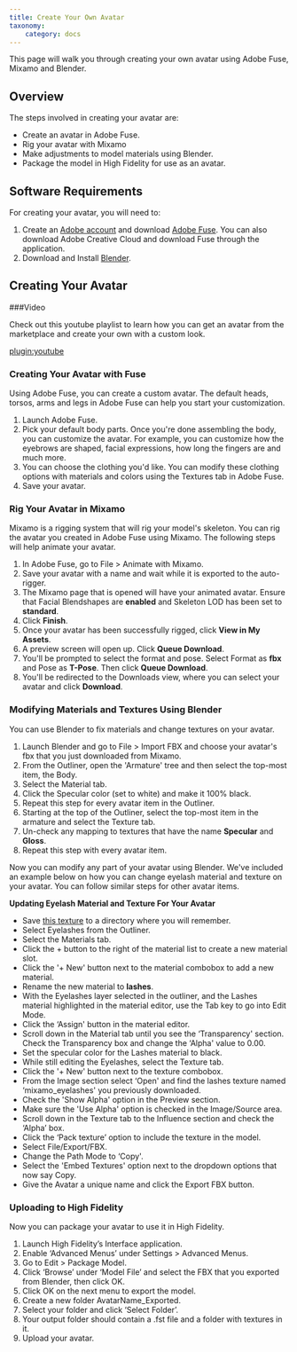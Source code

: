 ```yaml
---
title: Create Your Own Avatar
taxonomy:
    category: docs
---
```


This page will walk you through creating your own avatar using Adobe Fuse, Mixamo and Blender.

## Overview

The steps involved in creating your avatar are:

- Create an avatar in Adobe Fuse.
- Rig your avatar with Mixamo
- Make adjustments to model materials using Blender.
- Package the model in High Fidelity for use as an avatar.

## Software Requirements

For creating your avatar, you will need to:

1. Create an [Adobe account](http://adobe.com/) and download [Adobe Fuse](https://www.adobe.com/products/fuse.html). You can also download Adobe Creative Cloud and download Fuse through the application.
2. Download and Install [Blender](https://www.blender.org/).

## Creating Your Avatar

###Video

Check out this youtube playlist to learn how you can get an avatar from the marketplace and create your own with a custom look. 

[plugin:youtube](https://www.youtube.com/watch?v=6NfiH4rdVRM&t=3s)

### Creating Your Avatar with Fuse

Using Adobe Fuse, you can create a custom avatar. The default heads, torsos, arms and legs in Adobe Fuse can help you start your customization.

1. Launch Adobe Fuse.
2. Pick your default body parts. Once you're done assembling the body, you can customize the avatar. For example, you can customize how the eyebrows are shaped, facial expressions, how long the fingers are and much more.
3. You can choose the clothing you'd like. You can modify these clothing options with materials and colors using the Textures tab in Adobe Fuse.
4. Save your avatar.

### Rig Your Avatar in Mixamo

Mixamo is a rigging system that will rig your model's skeleton. You can rig the avatar you created in Adobe Fuse using Mixamo. The following steps will help animate your avatar.

1. In Adobe Fuse, go to File > Animate with Mixamo.
2. Save your avatar with a name and wait while it is exported to the auto-rigger.
3. The Mixamo page that is opened will have your animated avatar. Ensure that Facial Blendshapes are **enabled** and Skeleton LOD has been set to **standard**.
4. Click **Finish**.
5. Once your avatar has been successfully rigged, click **View in My Assets**.
6. A preview screen will open up. Click **Queue Download**.
7. You'll be prompted to select the format and pose. Select Format as **fbx** and Pose as **T-Pose**. Then click **Queue Download**.
8. You'll be redirected to the Downloads view, where you can select your avatar and click **Download**.

### Modifying Materials and Textures Using Blender

You can use Blender to fix materials and change textures on your avatar.

1. Launch Blender and go to File > Import FBX and choose your avatar's fbx that you just downloaded from Mixamo.
2. From the Outliner, open the 'Armature' tree and then select the top-most item, the Body.
3. Select the Material tab.
4. Click the Specular color (set to white) and make it 100% black.
5. Repeat this step for every avatar item in the Outliner.
6. Starting at the top of the Outliner, select the top-most item in the armature and select the Texture tab.
7. Un-check any mapping to textures that have the name **Specular** and **Gloss**.
8. Repeat this step with every avatar item.

Now you can modify any part of your avatar using Blender. We've included an example below on how you can change eyelash material and texture on your avatar. You can follow similar steps for other avatar items.

**Updating Eyelash Material and Texture For Your Avatar**

- Save [this texture](http://hifi-content.s3.amazonaws.com/DomainContent/Event%20/Images/mixamo_eyelashes.png) to a directory where you will remember.
- Select Eyelashes from the Outliner.
- Select the Materials tab.
- Click the + button to the right of the material list to create a new material slot.
- Click the '+ New' button next to the material combobox to add a new material.
- Rename the new material to **lashes**.
- With the Eyelashes layer selected in the outliner, and the Lashes material highlighted in the material editor, use the Tab key to go into Edit Mode.
- Click the ‘Assign' button in the material editor.
- Scroll down in the Material tab until you see the ‘Transparency' section. Check the Transparency box and change the ‘Alpha' value to 0.00.
- Set the specular color for the Lashes material to black.
- While still editing the Eyelashes, select the Texture tab.
- Click the '+ New' button next to the texture combobox.
- From the Image section select ‘Open' and find the lashes texture named ‘mixamo_eyelashes' you previously downloaded.
- Check the 'Show Alpha' option in the Preview section.
- Make sure the 'Use Alpha' option is checked in the Image/Source area.
- Scroll down in the Texture tab to the Influence section and check the ‘Alpha’ box.
- Click the ‘Pack texture’ option to include the texture in the model.
- Select File/Export/FBX.
- Change the Path Mode to ‘Copy'.
- Select the 'Embed Textures' option next to the dropdown options that now say Copy.
- Give the Avatar a unique name and click the Export FBX button.

### Uploading to High Fidelity

Now you can package your avatar to use it in High Fidelity.

1. Launch High Fidelity’s Interface application.
2. Enable ‘Advanced Menus’ under Settings > Advanced Menus.
3. Go to Edit > Package Model.
4. Click ‘Browse’ under ‘Model File’ and select the FBX that you exported from Blender, then click OK.
5. Click OK on the next menu to export the model.
6. Create a new folder AvatarName_Exported.
7. Select your folder and click ‘Select Folder’.
8. Your output folder should contain a .fst file and a folder with textures in it.
9. Upload your avatar.